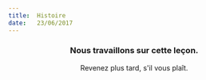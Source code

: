 ```yaml
---
title:  Histoire
date:   23/06/2017
---
```


### <center>Nous travaillons sur cette leçon.</center>
<center>Revenez plus tard, s'il vous plaît.</center>
